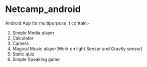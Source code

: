 # Netcamp_android
Android App for multipurpose
It contain:- 
1. Simple Media player
2. Calculator
3. Camera
4. Magical Music player(Work on light Sensor and Gravity sensor)
4. Static quiz
5. Simple Speaking game
